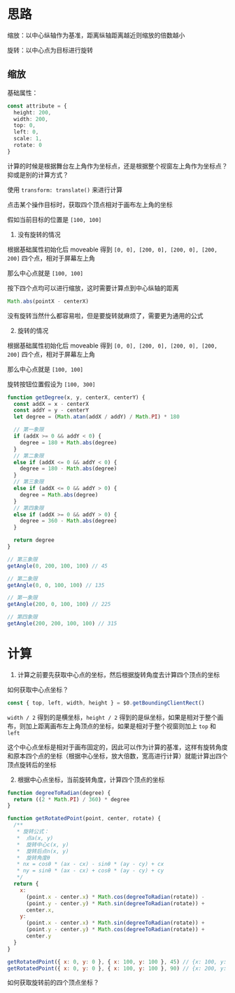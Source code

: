 # 思路

缩放：以中心纵轴作为基准，距离纵轴距离越近则缩放的倍数越小

旋转：以中心点为目标进行旋转

## 缩放

基础属性：

```ts
const attribute = {
  height: 200,
  width: 200,
  top: 0,
  left: 0,
  scale: 1,
  rotate: 0
}
```

计算的时候是根据舞台左上角作为坐标点，还是根据整个视窗左上角作为坐标点？抑或是别的计算方式？

使用 `transform: translate()` 来进行计算

点击某个操作目标时，获取四个顶点相对于画布左上角的坐标

假如当前目标的位置是 `[100, 100]`

1. 没有旋转的情况

根据基础属性初始化后 moveable 得到 `[0, 0], [200, 0], [200, 0], [200, 200]` 四个点，相对于屏幕左上角

那么中心点就是 `[100, 100]`

按下四个点均可以进行缩放，这时需要计算点到中心纵轴的距离

```js
Math.abs(pointX - centerX)
```

没有旋转当然什么都容易啦，但是要旋转就麻烦了，需要更为通用的公式

2. 旋转的情况

根据基础属性初始化后 moveable 得到 `[0, 0], [200, 0], [200, 0], [200, 200]` 四个点，相对于屏幕左上角

那么中心点就是 `[100, 100]`

旋转按钮位置假设为 `[100, 300]`

```js
function getDegree(x, y, centerX, centerY) {
  const addX = x - centerX
  const addY = y - centerY
  let degree = (Math.atan(addX / addY) / Math.PI) * 180

  // 第一象限
  if (addX >= 0 && addY < 0) {
    degree = 180 + Math.abs(degree)
  }
  // 第二象限
  else if (addX <= 0 && addY < 0) {
    degree = 180 - Math.abs(degree)
  }
  // 第三象限
  else if (addX <= 0 && addY > 0) {
    degree = Math.abs(degree)
  }
  // 第四象限
  else if (addX >= 0 && addY > 0) {
    degree = 360 - Math.abs(degree)
  }

  return degree
}

// 第三象限
getAngle(0, 200, 100, 100) // 45

// 第二象限
getAngle(0, 0, 100, 100) // 135

// 第一象限
getAngle(200, 0, 100, 100) // 225

// 第四象限
getAngle(200, 200, 100, 100) // 315
```

# 计算

1. 计算之前要先获取中心点的坐标，然后根据旋转角度去计算四个顶点的坐标

如何获取中心点坐标？

```ts
const { top, left, width, height } = $0.getBoundingClientRect()
```

`width / 2` 得到的是横坐标，`height / 2` 得到的是纵坐标，如果是相对于整个画布，则加上距离画布左上角顶点的坐标，如果是相对于整个视窗则加上 `top` 和 `left`

这个中心点坐标是相对于画布固定的，因此可以作为计算的基准，这样有旋转角度和原本四个点的坐标（根据中心坐标，放大倍数，宽高进行计算）就能计算出四个顶点旋转后的坐标

2. 根据中心点坐标，当前旋转角度，计算四个顶点的坐标

```js
function degreeToRadian(degree) {
  return ((2 * Math.PI) / 360) * degree
}

function getRotatedPoint(point, center, rotate) {
  /**
   * 旋转公式：
   *  点a(x, y)
   *  旋转中心c(x, y)
   *  旋转后点n(x, y)
   *  旋转角度θ
   * nx = cosθ * (ax - cx) - sinθ * (ay - cy) + cx
   * ny = sinθ * (ax - cx) + cosθ * (ay - cy) + cy
   */
  return {
    x:
      (point.x - center.x) * Math.cos(degreeToRadian(rotate)) -
      (point.y - center.y) * Math.sin(degreeToRadian(rotate)) +
      center.x,
    y:
      (point.x - center.x) * Math.sin(degreeToRadian(rotate)) +
      (point.y - center.y) * Math.cos(degreeToRadian(rotate)) +
      center.y
  }
}

getRotatedPoint({ x: 0, y: 0 }, { x: 100, y: 100 }, 45) // {x: 100, y: -41.42135623730951}
getRotatedPoint({ x: 0, y: 0 }, { x: 100, y: 100 }, 90) // {x: 200, y: 0}
```

如何获取旋转前的四个顶点坐标？

<!-- 根据中心点进行反推，已知缩放倍数和初始宽高 -->
